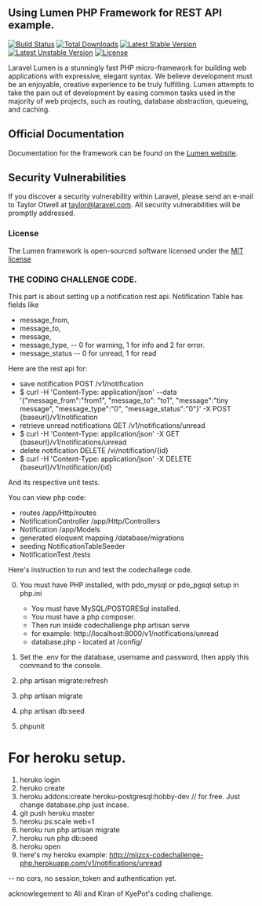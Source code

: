 ## Using Lumen PHP Framework for REST API example.

[![Build Status](https://travis-ci.org/laravel/lumen-framework.svg)](https://travis-ci.org/laravel/lumen-framework)
[![Total Downloads](https://poser.pugx.org/laravel/lumen-framework/d/total.svg)](https://packagist.org/packages/laravel/lumen-framework)
[![Latest Stable Version](https://poser.pugx.org/laravel/lumen-framework/v/stable.svg)](https://packagist.org/packages/laravel/lumen-framework)
[![Latest Unstable Version](https://poser.pugx.org/laravel/lumen-framework/v/unstable.svg)](https://packagist.org/packages/laravel/lumen-framework)
[![License](https://poser.pugx.org/laravel/lumen-framework/license.svg)](https://packagist.org/packages/laravel/lumen-framework)

Laravel Lumen is a stunningly fast PHP micro-framework for building web applications with expressive, elegant syntax. We believe development must be an enjoyable, creative experience to be truly fulfilling. Lumen attempts to take the pain out of development by easing common tasks used in the majority of web projects, such as routing, database abstraction, queueing, and caching.

## Official Documentation

Documentation for the framework can be found on the [Lumen website](http://lumen.laravel.com/docs).

## Security Vulnerabilities

If you discover a security vulnerability within Laravel, please send an e-mail to Taylor Otwell at taylor@laravel.com. All security vulnerabilities will be promptly addressed.

### License

The Lumen framework is open-sourced software licensed under the [MIT license](http://opensource.org/licenses/MIT)

### THE CODING CHALLENGE CODE.
This part is about setting up a notification rest api.
  Notification Table has fields like 
  * message_from, 
  * message_to, 
  * message, 
  * message_type, -- 0 for warning, 1 for info and 2 for error.
  * message_status -- 0 for unread, 1 for read
    
  
Here are the rest api for:
  * save notification               POST   /v1/notification
  * $ curl -H 'Content-Type: application/json' --data '{"message_from":"from1", "message_to": "to1", "message":"tiny message", "message_type":"0", "message_status":"0"}' -X POST {baseurl}/v1/notification
  * retrieve unread notifications   GET    /v1/notifications/unread
  * $ curl -H 'Content-Type: application/json' -X GET {baseurl}/v1/notifications/unread
  * delete notification             DELETE /vi/notification/{id}
  * $ curl -H 'Content-Type: application/json' -X DELETE {baseurl}/v1/notification/{id}

And its respective unit tests.

You can view php code:
  * routes  /app/Http/routes
  * NotificationController /app/Http/Controllers
  * Notification /app/Models
  * generated eloquent mapping /database/migrations
  * seeding NotificationTableSeeder
  * NotificationTest /tests

Here's instruction to run and test the codechallege code. 

0. You must have PHP installed, with pdo_mysql or pdo_pgsql setup in php.ini
    * You must have MySQL/POSTGRESql installed.
    * You must have a php composer.
    * Then run inside codechallenge php artisan serve
    * for example: http://localhost:8000/v1/notifications/unread 
    * database.php - located at /config/
  
1. Set the .env for the database, username and password, then apply this command to the console.
2. php artisan migrate:refresh
3. php artisan migrate
4. php artisan db:seed
5. phpunit


# For heroku setup.

1. heruko login
2. heruko create
3. heroku addons:create heroku-postgresql:hobby-dev   // for free. Just change database.php just incase.
4. git push heroku master
5. heroku ps:scale web=1
6. heroku run php artisan migrate
7. heroku run php db:seed
8. heroku open
9. here's my heroku example: http://mijzcx-codechallenge-php.herokuapp.com/v1/notifications/unread



-- no cors, no session_token and authentication yet.

acknowlegement to Ali and Kiran of KyePot's coding challenge.


